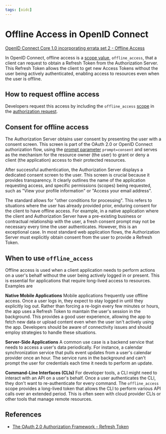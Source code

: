 ```yaml
---
tags: [oidc]
---
```


# Offline Access in OpenID Connect

[OpenID Connect Core 1.0 incorporating errata set 2 - Offline Access](https://openid.net/specs/openid-connect-core-1_0.html#OfflineAccess)

In OpenID Connect, offline access is a [scope value](standard-openid-connect-scopes.md), `offline_access`, that a client can request to obtain a Refresh Token from the Authorization Server.
This Refresh Token allows the client to get new Access Tokens without the user being actively authenticated, enabling access to resources even when the user is offline.

## How to request offline access

Developers request this access by including the `offline_access` [scope](standard-openid-connect-scopes.md) in the [authorization request](authentication-request.md).

## Consent for offline access

The Authorization Server obtains user consent by presenting the user with a consent screen.
This screen is part of the OAuth 2.0 or OpenID Connect authorization flow, using the [prompt parameter](authentication-request.md) `prompt=consent` and serves as the mechanism for the resource owner (the user) to grant or deny a client (the application) access to their protected resources.

After successful authentication, the Authorization Server displays a dedicated consent screen to the user.
This screen is crucial because it provides transparency.
It clearly outlines the name of the application requesting access, and specific permissions (scopes) being requested, such as "View your profile information" or "Access your email address".

The standard allows for "other conditions  for processing".
This refers to situations where the user has already provided prior, enduring consent for the client to have offline access.
For example, in a native application where the client and Authorization Server have a pre-existing business or contractual relationship with the user, a fresh consent prompt may not be necessary every time the user authenticates.
However, this is an exceptional case.
In most standard web application flows, the Authorization Server must explicitly obtain consent from the user to provide a Refresh Token.

## When to use `offline_access`

Offline access is used when a client application needs to perform actions on a user's behalf without the user being actively logged in or present.
This is essential for applications that require long-lived access to resources.
Examples are  

**Native Mobile Applications**
Mobile applications frequently use offline access.
Once a user logs in, they expect to stay logged in until they explicitly log out.
Rather than forcing a re-login every few minutes or hours, the app uses a Refresh Token to maintain the user's session in the background.
This provides a good user experience, allowing the app to fetch new data or upload content even when the user isn't actively using the app.
Developers should be aware of connectivity issues and should employ strategies to handle these situations.

**Server-Side Applications**
A common use case is a backend service that needs to access a user's data periodically.
For instance, a calendar synchronization service that pulls event updates from a user's calendar provider once an hour.
The service runs in the background and can't prompt the user for credentials each time it needs to perform an update.

**Command-Line Interfaces (CLIs)**
For developer tools, a CLI might need to interact with an API on a user's behalf.
Once a user authenticates the CLI, they don't want to re-authenticate for every command.
The `offline_access` scope provides a long-lived token that allows the CLI to perform various API calls over an extended period.
This is often seen with cloud provider CLIs or other tools that manage remote resources.

## References

* [The OAuth 2.0 Authorization Framework - Refresh Token](https://www.rfc-editor.org/rfc/rfc6749.html#section-1.5)